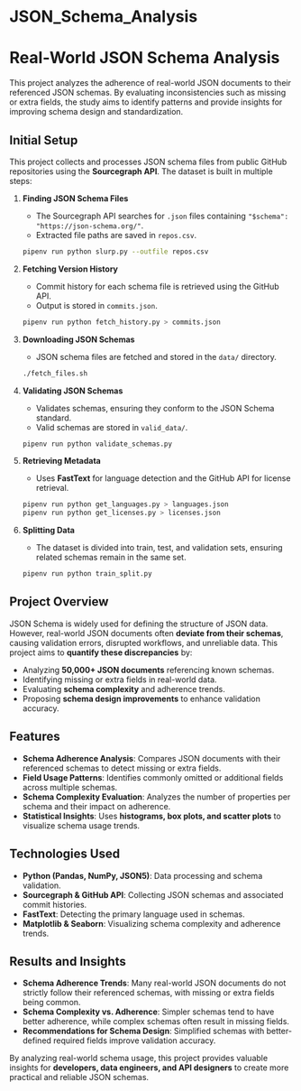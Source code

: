 # JSON_Schema_Analysis


# Real-World JSON Schema Analysis

This project analyzes the adherence of real-world JSON documents to their referenced JSON schemas. By evaluating inconsistencies such as missing or extra fields, the study aims to identify patterns and provide insights for improving schema design and standardization.

## Initial Setup

This project collects and processes JSON schema files from public GitHub repositories using the **Sourcegraph API**. The dataset is built in multiple steps:

1. **Finding JSON Schema Files**  
   - The Sourcegraph API searches for `.json` files containing `"$schema": "https://json-schema.org/"`.  
   - Extracted file paths are saved in `repos.csv`.  
   
   ```sh
   pipenv run python slurp.py --outfile repos.csv
   ```

2. **Fetching Version History**  
   - Commit history for each schema file is retrieved using the GitHub API.  
   - Output is stored in `commits.json`.  

   ```sh
   pipenv run python fetch_history.py > commits.json
   ```

3. **Downloading JSON Schemas**  
   - JSON schema files are fetched and stored in the `data/` directory.  

   ```sh
   ./fetch_files.sh
   ```

4. **Validating JSON Schemas**  
   - Validates schemas, ensuring they conform to the JSON Schema standard.  
   - Valid schemas are stored in `valid_data/`.  

   ```sh
   pipenv run python validate_schemas.py
   ```

5. **Retrieving Metadata**  
   - Uses **FastText** for language detection and the GitHub API for license retrieval.  

   ```sh
   pipenv run python get_languages.py > languages.json
   pipenv run python get_licenses.py > licenses.json
   ```

6. **Splitting Data**  
   - The dataset is divided into train, test, and validation sets, ensuring related schemas remain in the same set.  

   ```sh
   pipenv run python train_split.py
   ```

## Project Overview

JSON Schema is widely used for defining the structure of JSON data. However, real-world JSON documents often **deviate from their schemas**, causing validation errors, disrupted workflows, and unreliable data. This project aims to **quantify these discrepancies** by:

- Analyzing **50,000+ JSON documents** referencing known schemas.  
- Identifying missing or extra fields in real-world data.  
- Evaluating **schema complexity** and adherence trends.  
- Proposing **schema design improvements** to enhance validation accuracy.

## Features

- **Schema Adherence Analysis**: Compares JSON documents with their referenced schemas to detect missing or extra fields.  
- **Field Usage Patterns**: Identifies commonly omitted or additional fields across multiple schemas.  
- **Schema Complexity Evaluation**: Analyzes the number of properties per schema and their impact on adherence.  
- **Statistical Insights**: Uses **histograms, box plots, and scatter plots** to visualize schema usage trends.  

## Technologies Used

- **Python (Pandas, NumPy, JSON5)**: Data processing and schema validation.  
- **Sourcegraph & GitHub API**: Collecting JSON schemas and associated commit histories.  
- **FastText**: Detecting the primary language used in schemas.  
- **Matplotlib & Seaborn**: Visualizing schema complexity and adherence trends.  

## Results and Insights

- **Schema Adherence Trends**: Many real-world JSON documents do not strictly follow their referenced schemas, with missing or extra fields being common.  
- **Schema Complexity vs. Adherence**: Simpler schemas tend to have better adherence, while complex schemas often result in missing fields.  
- **Recommendations for Schema Design**: Simplified schemas with better-defined required fields improve validation accuracy.  

By analyzing real-world schema usage, this project provides valuable insights for **developers, data engineers, and API designers** to create more practical and reliable JSON schemas.
